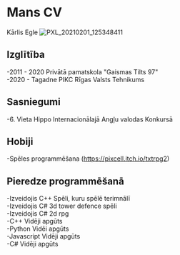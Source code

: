 # Mans CV
Kārlis Egle
![PXL_20210201_125348411](https://user-images.githubusercontent.com/76540824/106461866-07004280-649e-11eb-97dc-fbf299bf48a6.jpg)

## Izglītība

-2011 - 2020 Privātā pamatskola "Gaismas Tilts 97" <br />
-2020 - Tagadne PIKC Rīgas Valsts Tehnikums <br />

## Sasniegumi

-6. Vieta Hippo Internacionālajā Angļu valodas Konkursā <br />

## Hobiji

-Spēles programmēšana (https://pixcell.itch.io/txtrpg2)

## Pieredze programmēšanā

-Izveidojis C++ Spēli, kuru spēlē terimnālī <br />
-Izveidojis C# 3d tower defence spēli <br />
-Izveidojis C# 2d rpg <br />
-C++ Vidēji apgūts <br />
-Python Vidēi apgūts <br />
-Javascript Vidēji apgūts <br />
-C# Vidēji apgūts <br />